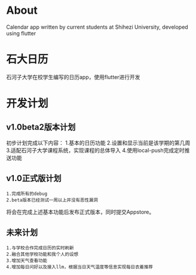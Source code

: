 # About
Calendar app written by current students at Shihezi University, developed using flutter

# 石大日历
石河子大学在校学生编写的日历app，使用flutter进行开发

# 开发计划
## v1.0beta2版本计划
初步计划完成以下内容：
    1.基本的日历功能
    2.设置和显示当前是该学期的第几周
    3.适配石河子大学课程系统，实现课程的总体导入
    4.使用local-push完成定时推送功能

## v1.0正式版计划
    1.完成所有的debug
    2.beta版本已经测试一周以上并没有恶性漏洞
将会在完成上述基本功能后发布正式版本，同时提交Appstore。

## 未来计划
    1.与学校合作完成日历的实时刷新
    2.融合其他学校功能和我个人的设想
    3.增加天气查看功能
    4.增加每日问好以及接入llm，根据当日天气温度等信息实现每日衣着推荐